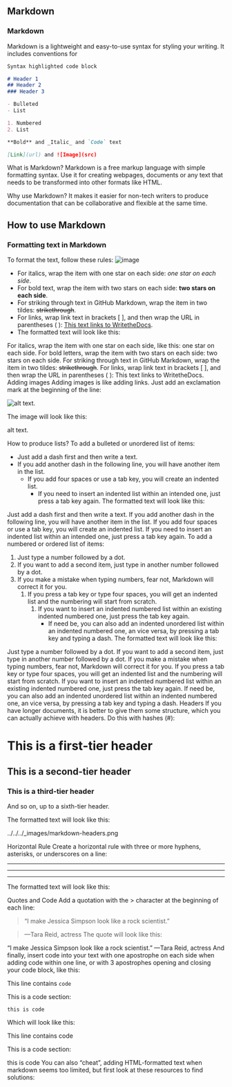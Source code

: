 ## Markdown


### Markdown

Markdown is a lightweight and easy-to-use syntax for styling your writing. It includes conventions for

```markdown
Syntax highlighted code block

# Header 1
## Header 2
### Header 3

- Bulleted
- List

1. Numbered
2. List

**Bold** and _Italic_ and `Code` text

[Link](url) and ![Image](src)
```

What is Markdown?
Markdown is a free markup language with simple formatting syntax. Use it for creating webpages, documents or any text that needs to be transformed into other formats like HTML.

Why use Markdown?
It makes it easier for non-tech writers to produce documentation that can be collaborative and flexible at the same time.

## How to use Markdown
### Formatting text in Markdown
To format the text, follow these rules:
![image](https://user-images.githubusercontent.com/64991656/132937970-c8d752c2-5bd7-4023-a9c3-a7ba0713db06.png)

- For italics, wrap the item with one star on each side: *one star on each side*.
- For bold text, wrap the item with two stars on each side: **two stars on each side**.
- For striking through text in GitHub Markdown, wrap the item in two tildes: ~~strikethrough~~.
- For links, wrap link text in brackets [ ], and then wrap the URL in parentheses ( ): [This text links to WritetheDocs](https://www.writethedocs.org).
- The formatted text will look like this:

For italics, wrap the item with one star on each side, like this: one star on each side.
For bold letters, wrap the item with two stars on each side: two stars on each side.
For striking through text in GitHub Markdown, wrap the item in two tildes: ~~strikethrough~~.
For links, wrap link text in brackets [ ], and then wrap the URL in parentheses ( ): This text links to WritetheDocs.
Adding images
Adding images is like adding links. Just add an exclamation mark at the beginning of the line:

![alt text](https://pbs.twimg.com/profile_images/556169790587281409/AwkaVrhP_400x400.png).

The image will look like this:

alt text.

How to produce lists?
To add a bulleted or unordered list of items:

- Just add a dash first and then write a text.
- If you add another dash in the following line, you will have another item in the list.
  - If you add four spaces or use a tab key, you will create an indented list.
    - If you need to insert an indented list within an intended one, just press a tab key again.
The formatted text will look like this:

Just add a dash first and then write a text.
If you add another dash in the following line, you will have another item in the list.
If you add four spaces or use a tab key, you will create an indented list.
If you need to insert an indented list within an intended one, just press a tab key again.
To add a numbered or ordered list of items:

1. Just type a number followed by a dot.
2. If you want to add a second item, just type in another number followed by a dot.
1. If you make a mistake when typing numbers, fear not, Markdown will correct it for you.
    1. If you press a tab key or type four spaces, you will get an indented list and the numbering
    will start from scratch.
        1. If you want to insert an indented numbered list within an existing indented numbered one,
        just press the tab key again.
            - If need be, you can also add an indented unordered list within an indented numbered one, an vice versa,
            by pressing a tab key and typing a dash.
The formatted text will look like this:

Just type a number followed by a dot.
If you want to add a second item, just type in another number followed by a dot.
If you make a mistake when typing numbers, fear not, Markdown will correct it for you.
If you press a tab key or type four spaces, you will get an indented list and the numbering will start from scratch.
If you want to insert an indented numbered list within an existing indented numbered one, just press the tab key again.
If need be, you can also add an indented unordered list within an indented numbered one, an vice versa, by pressing a tab key and typing a dash.
Headers
If you have longer documents, it is better to give them some structure, which you can actually achieve with headers. Do this with hashes (#):

# This is a first-tier header

## This is a second-tier header

### This is a third-tier header

And so on, up to a sixth-tier header.

The formatted text will look like this:

../../../_images/markdown-headers.png

Horizontal Rule
Create a horizontal rule with three or more hyphens, asterisks, or underscores on a line:

---

* * *

___

The formatted text will look like this:

Quotes and Code
Add a quotation with the > character at the beginning of each line:

> “I make Jessica Simpson look like a rock scientist.”

> —Tara Reid, actress
The quote will look like this:

“I make Jessica Simpson look like a rock scientist.”
—Tara Reid, actress
And finally, insert code into your text with one apostrophe on each side when adding code within one line, or with 3 apostrophes opening and closing your code block, like this:

This line contains `code`

This is a code section:

```
this is code
```
Which will look like this:

This line contains code

This is a code section:

this is code
You can also “cheat”, adding HTML-formatted text when markdown seems too limited, but first look at these resources to find solutions:
